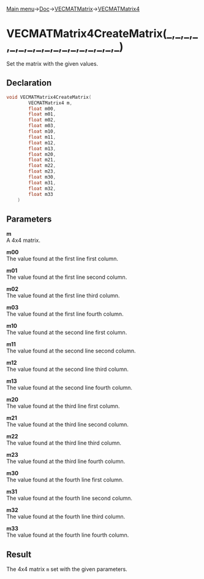 [Main menu](../../../../Readme.md)->[Doc](../../../VECMATKit.md)->[VECMATMatrix](../../VECMATMatrix.md)->[VECMATMatrix4](../../VECMATMatrix4.md)

# VECMATMatrix4CreateMatrix(\_,\_,\_,\_,\_,\_,\_,\_,\_,\_,\_,\_,\_,\_,\_,\_,\_)
Set the matrix with the given values.

## **Declaration**
```C
void VECMATMatrix4CreateMatrix(
		VECMATMatrix4 m,
		float m00,
		float m01,
		float m02,
		float m03,
		float m10,
		float m11,
		float m12,
		float m13,
		float m20,
		float m21,
		float m22,
		float m23,
		float m30,
		float m31,
		float m32,
		float m33
	)
```


## **Parameters**
**m**  
A 4x4 matrix.

**m00**  
The value found at the first line first column.

**m01**  
The value found at the first line second column.

**m02**  
The value found at the first line third column.

**m03**  
The value found at the first line fourth column.

**m10**  
The value found at the second line first column.

**m11**  
The value found at the second line second column.

**m12**  
The value found at the second line third column.

**m13**  
The value found at the second line fourth column.

**m20**  
The value found at the third line first column.

**m21**  
The value found at the third line second column.

**m22**  
The value found at the third line third column.

**m23**  
The value found at the third line fourth column.

**m30**  
The value found at the fourth line first column.

**m31**  
The value found at the fourth line second column.

**m32**  
The value found at the fourth line third column.

**m33**  
The value found at the fourth line fourth column.


## **Result**
The 4x4 matrix `m` set with the given parameters.
